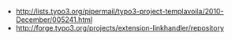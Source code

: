* http://lists.typo3.org/pipermail/typo3-project-templavoila/2010-December/005241.html
* http://forge.typo3.org/projects/extension-linkhandler/repository
